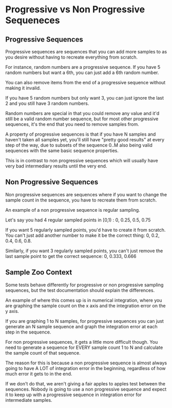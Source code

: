 # Progressive vs Non Progressive Sequeneces

## Progressive Sequences

Progressive sequences are sequences that you can add more samples to as you desire without having to recreate everything from scratch.

For instance, random numbers are a progressive sequence.  If you have 5 random numbers but want a 6th, you can just add a 6th random number.

You can also remove items from the end of a progressive sequence without making it invalid.

If you have 5 random numbers but only want 3, you can just ignore the last 2 and you still have 3 random numbers.

Random numbers are special in that you could remove any value and it'd still be a valid random number sequence, but for most other progressive sequences, it's the end that you need to remove samples from.

A property of progressive sequences is that if you have N samples and haven't taken all samples yet, you'll still have "pretty good results" at every step of the way, due to subsets of the sequence 0..M also being valid sequences with the same basic sequence properties.

This is in contrast to non progressive sequences which will usually have very bad intermediary results until the very end.

## Non Progressive Sequences

Non progressive sequences are sequences where if you want to change the sample count in the sequence, you have to recreate them from scratch.

An example of a non progressive sequence is regular sampling.

Let's say you had 4 regular sampled points in [0,1) : 0, 0.25, 0.5, 0.75

If you want 5 regularly sampled points, you'd have to create it from scratch.  You can't just add another number to make it be the correct thing:  0, 0.2, 0.4, 0.6, 0.8.

Similarly, if you want 3 regularly sampled points, you can't just remove the last sample point to get the correct sequence: 0, 0.333, 0.666

## Sample Zoo Context

Some tests behave differently for progressive or non progressive sampling sequences, but the test documentation should explain the differences.

An example of where this comes up is in numerical integration, where you are graphing the sample count on the x axis and the integration error on the y axis.

If you are graphing 1 to N samples, for progressive sequences you can just generate an N sample sequence and graph the integration error at each step in the sequence.

For non progressive sequences, it gets a little more difficult though.  You need to generate a sequence for EVERY sample count 1 to N and calculate the sample count of that sequence.

The reason for this is because a non progressive sequence is almost always going to have A LOT of integration error in the beginning, regardless of how much error it gets to in the end.

If we don't do that, we aren't giving a fair apples to apples test between the sequences.  Nobody is going to use a non progressive sequence and expect it to keep up with a progressive sequence in integration error for intermediate samples.